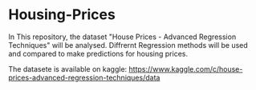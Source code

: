 # Housing-Prices

 In This repository, the dataset "House Prices - Advanced Regression Techniques" will be analysed.
Diffrernt Regression methods will be used and compared to make predictions for housing prices.

The datasete is available on kaggle: https://www.kaggle.com/c/house-prices-advanced-regression-techniques/data
